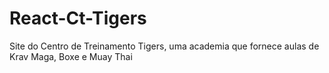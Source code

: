 # React-Ct-Tigers
Site do Centro de Treinamento Tigers, uma academia que fornece aulas de Krav Maga, Boxe e Muay Thai
